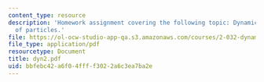 ```yaml
---
content_type: resource
description: 'Homework assignment covering the following topic: Dynamics of systems
  of particles.'
file: https://ol-ocw-studio-app-qa.s3.amazonaws.com/courses/2-032-dynamics-fall-2004/bbfebc42a6f04ffff3022a6c3ea7ba2e_dyn2.pdf
file_type: application/pdf
resourcetype: Document
title: dyn2.pdf
uid: bbfebc42-a6f0-4fff-f302-2a6c3ea7ba2e
---
```

